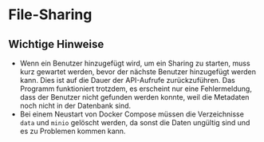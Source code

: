 # File-Sharing

## Wichtige Hinweise
* Wenn ein Benutzer hinzugefügt wird, um ein Sharing zu starten, muss kurz gewartet werden, bevor der nächste Benutzer hinzugefügt werden kann. Dies ist auf die Dauer der API-Aufrufe zurückzuführen. Das Programm funktioniert trotzdem, es erscheint nur eine Fehlermeldung, dass der Benutzer nicht gefunden werden konnte, weil die Metadaten noch nicht in der Datenbank sind.
* Bei einem Neustart von Docker Compose müssen die Verzeichnisse ```data``` und ```minio``` gelöscht werden, da sonst die Daten ungültig sind und es zu Problemen kommen kann.
